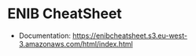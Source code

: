 # ENIB CheatSheet

* Documentation: https://enibcheatsheet.s3.eu-west-3.amazonaws.com/html/index.html